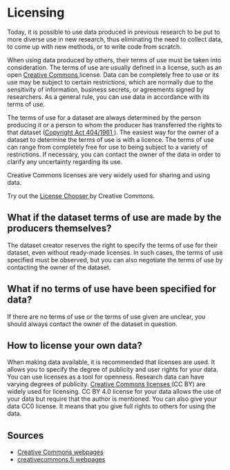 # Licensing

Today, it is possible to use data produced in previous research to be put to more diverse use in new research, thus eliminating the need to collect data, to come up with new methods, or to write code from scratch.

When using data produced by others, their terms of use must be taken into consideration. The terms of use are usually defined in a license, such as an open [Creative Commons ](https://creativecommons.org/licenses/)license. Data can be completely free to use or its use may be subject to certain restrictions, which are normally due to the sensitivity of information, business secrets, or agreements signed by researchers. As a general rule, you can use data in accordance with its terms of use.

The terms of use for a dataset are always determined by the person producing it or a person to whom the producer has transferred the rights to that dataset ([Copyright Act 404/1961 ](http://www.finlex.fi/en/laki/kaannokset/1961/en19610404.pdf)). The easiest way for the owner of a dataset to determine the terms of use is with a licence. The terms of use can range from completely free for use to being subject to a variety of restrictions. If necessary, you can contact the owner of the data in order to clarify any uncertainty regarding its use.

Creative Commons licenses are very widely used for sharing and using data.

Try out the [License Chooser ](https://creativecommons.org/choose/)by Creative Commons.

## What if the dataset terms of use are made by the producers themselves?

The dataset creator reserves the right to specify the terms of use for their dataset, even without ready-made licenses. In such cases, the terms of use specified must be observed, but you can also negotiate the terms of use by contacting the owner of the dataset.

## What if no terms of use have been specified for data?

If there are no terms of use or the terms of use given are unclear, you should always contact the owner of the dataset in question.

## How to license your own data?

When making data available, it is recommended that licenses are used. It allows you to specify the degree of publicity and user rights for your data. You can use licenses as a tool for openness. Research data can have varying degrees of publicity. [Creative Commons licenses ](https://creativecommons.org/licenses/)(CC BY) are widely used for licensing. CC BY 4.0 license for your data allows the use of your data but require that the author is mentioned. You can also give your data CC0 license. It means that you give full rights to others for using the data.

## Sources

*   [Creative Commons webpages](https://creativecommons.org/licenses/)
*   [creativecommons.fi webpages](https://creativecommons.fi/)
